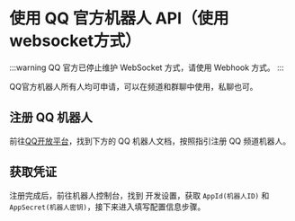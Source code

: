 # 使用 QQ 官方机器人 API（使用websocket方式）

:::warning 
QQ 官方已停止维护 WebSocket 方式，请使用 Webhook 方式。
:::

QQ官方机器人所有人均可申请，可以在频道和群聊中使用，私聊也可。

## 注册 QQ 机器人

前往[QQ开放平台](https://q.qq.com/#/)，找到下方的 QQ 机器人文档，按照指引注册 QQ 频道机器人。

## 获取凭证

注册完成后，前往机器人控制台，找到 开发设置，获取 `AppId(机器人ID)` 和 `AppSecret(机器人密钥)`，接下来进入填写配置信息步骤。